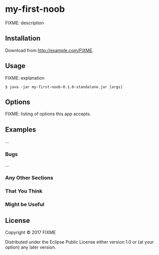 # my-first-noob

FIXME: description

## Installation

Download from http://example.com/FIXME.

## Usage

FIXME: explanation

    $ java -jar my-first-noob-0.1.0-standalone.jar [args]

## Options

FIXME: listing of options this app accepts.

## Examples

...

### Bugs

...

### Any Other Sections
### That You Think
### Might be Useful

## License

Copyright © 2017 FIXME

Distributed under the Eclipse Public License either version 1.0 or (at
your option) any later version.
